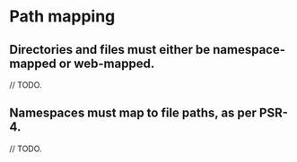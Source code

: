 # Path mapping

## Directories and files must either be namespace-mapped or web-mapped.

// TODO.

## Namespaces must map to file paths, as per PSR-4.

// TODO.

